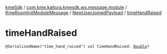 [kmeSdk](../../../index.md) / [com.kme.kaltura.kmesdk.ws.message.module](../../index.md) / [KmeRoomInitModuleMessage](../index.md) / [NewUserJoinedPayload](index.md) / [timeHandRaised](./time-hand-raised.md)

# timeHandRaised

`@SerializedName("time_hand_raised") val timeHandRaised: `[`Double`](https://kotlinlang.org/api/latest/jvm/stdlib/kotlin/-double/index.html)`?`
